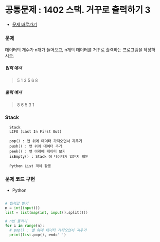 # 공통문제 : 1402 스택. 거꾸로 출력하기 3
- [문제 바로가기](https://codeup.kr/problem.php?id=1402)

### 문제
데이터의 개수가 n개가 들어오고, n개의 데이터를 거꾸로 출력하는 프로그램을 작성하시오.
##### 입력 예시
> 5
> 1 3 5 6 8
##### 출력 예시
> 8 6 5 3 1

### Stack
```
  Stack
  LIFO (Last In First Out)
  
  pop() : 맨 위에 데이터 가져오면서 지우기
  push() : 맨 위에 데이터 추가
  peek() : 맨 아래에 데이터 보기
  isEmpty() : Stack 에 데이터가 있는지 확인
  
  Python List 객체 활용
```

### 문제 코드 구현
- Python
```python

# 입력값 받기
n = int(input())
list = list(map(int, input().split()))

# n번 돌리기
for i in range(n):
  # pop() : 맨 위에 데이터 가져오면서 지우기
  print(list.pop(), end=' ')


```
